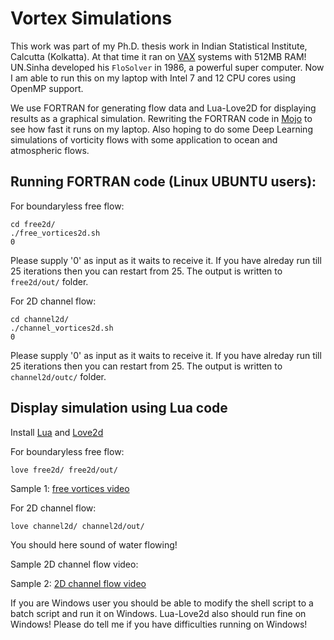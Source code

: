 # Vortex Simulations

This work was part of my Ph.D. thesis work in Indian Statistical Institute, Calcutta (Kolkatta). At that time it ran on [VAX](https://en.wikipedia.org/wiki/VAX) systems with 512MB RAM! UN.Sinha developed his `FloSolver` in 1986, a powerful super computer. Now I am able to run this on my laptop with Intel 7 and 12 CPU cores using OpenMP support.

We use FORTRAN for generating flow data and Lua-Love2D for displaying results as a graphical simulation. Rewriting the FORTRAN code in [Mojo](https://github.com/modularml/mojo) to see how fast it runs on my laptop. Also hoping to do some Deep Learning simulations of vorticity flows with some application to ocean and atmospheric flows.

## Running FORTRAN code (Linux UBUNTU users):

For boundaryless free flow:

```
cd free2d/
./free_vortices2d.sh
0
```

Please supply '0' as input as it waits to receive it.
If you have alreday run till 25 iterations then you can restart from 25.
The output is written to `free2d/out/` folder.


For 2D channel flow:

```
cd channel2d/
./channel_vortices2d.sh
0
```

Please supply '0' as input as it waits to receive it.
If you have alreday run till 25 iterations then you can restart from 25.
The output is written to `channel2d/outc/` folder.


## Display simulation using **Lua** code

Install [Lua](https://lua.org) and [Love2d](https://love2d.org/)

For boundaryless free flow:
```
love free2d/ free2d/out/
```

Sample 1: [free vortices video](https://vimeo.com/922070885)


For 2D channel flow:
```
love channel2d/ channel2d/out/
```

You should here sound of water flowing!

Sample 2D channel flow video:

Sample 2: [2D channel flow video](https://vimeo.com/922081441)


If you are Windows user you should be able to modify the shell script to a batch script and run it on Windows. Lua-Love2d also should run fine on Windows!
Please do tell me if you have difficulties running on Windows!